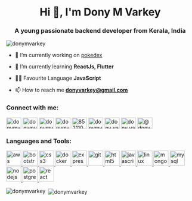 <h1 align="center">Hi 👋, I'm Dony M Varkey</h1>
<h3 align="center">A young passionate backend developer from Kerala, India</h3>

<p align="left"> <img src="https://komarev.com/ghpvc/?username=donymvarkey" alt="donymvarkey" /> </p>

- 🔭 I’m currently working on [pokedex](https://github.com/donymvarkey/pokedex-web)

- 🌱 I’m currently learning **ReactJs, Flutter**

- 👨‍💻 Favourite Language **JavaScript**

- 📫 How to reach me **donyvarkey@gmail.com**

<p align="left">
<h3 align="left">Connect with me:</h3>
<a href="https://codepen.io/donymvarkey" target="blank"><img align="center" src="https://cdn.jsdelivr.net/npm/simple-icons@3.0.1/icons/codepen.svg" alt="donymvarkey" height="30" width="40" /></a>
<a href="https://dev.to/donymvarkey" target="blank"><img align="center" src="https://cdn.jsdelivr.net/npm/simple-icons@3.0.1/icons/dev-dot-to.svg" alt="donymvarkey" height="30" width="40" /></a>
<a href="https://twitter.com/donymvarkey" target="blank"><img align="center" src="https://cdn.jsdelivr.net/npm/simple-icons@3.0.1/icons/twitter.svg" alt="donymvarkey" height="30" width="40" /></a>
<a href="https://linkedin.com/in/donymvarkey" target="blank"><img align="center" src="https://cdn.jsdelivr.net/npm/simple-icons@3.0.1/icons/linkedin.svg" alt="donymvarkey" height="30" width="40" /></a>
<a href="https://stackoverflow.com/users/8521108" target="blank"><img align="center" src="https://cdn.jsdelivr.net/npm/simple-icons@3.0.1/icons/stackoverflow.svg" alt="8521108" height="30" width="40" /></a>
<a href="https://codesandbox.com/donymvarkey" target="blank"><img align="center" src="https://cdn.jsdelivr.net/npm/simple-icons@3.0.1/icons/codesandbox.svg" alt="donymvarkey" height="30" width="40" /></a>
<a href="https://fb.com/dony_varkey" target="blank"><img align="center" src="https://cdn.jsdelivr.net/npm/simple-icons@3.0.1/icons/facebook.svg" alt="dony_varkey" height="30" width="40" /></a>
<a href="https://instagram.com/dony_varkey" target="blank"><img align="center" src="https://cdn.jsdelivr.net/npm/simple-icons@3.0.1/icons/instagram.svg" alt="dony_varkey" height="30" width="40" /></a>
<a href="https://medium.com/@donyvarkey" target="blank"><img align="center" src="https://cdn.jsdelivr.net/npm/simple-icons@3.0.1/icons/medium.svg" alt="@donyvarkey" height="30" width="40" /></a>
</p>

<h3 align="left">Languages and Tools:</h3>
<p align="left"> <a href="https://aws.amazon.com" target="_blank"> <img src="https://devicons.github.io/devicon/devicon.git/icons/amazonwebservices/amazonwebservices-original-wordmark.svg" alt="aws" width="40" height="40"/> </a> <a href="https://getbootstrap.com" target="_blank"> <img src="https://devicons.github.io/devicon/devicon.git/icons/bootstrap/bootstrap-plain.svg" alt="bootstrap" width="40" height="40"/> </a> <a href="https://www.w3schools.com/css/" target="_blank"> <img src="https://devicons.github.io/devicon/devicon.git/icons/css3/css3-original-wordmark.svg" alt="css3" width="40" height="40"/> </a>  <a href="https://www.docker.com/" target="_blank"> <img src="https://devicons.github.io/devicon/devicon.git/icons/docker/docker-original-wordmark.svg" alt="docker" width="40" height="40"/> </a> <a href="https://expressjs.com" target="_blank"> <img src="https://devicons.github.io/devicon/devicon.git/icons/express/express-original-wordmark.svg" alt="express" width="40" height="40"/> </a> <a href="https://git-scm.com/" target="_blank"> <img src="https://www.vectorlogo.zone/logos/git-scm/git-scm-icon.svg" alt="git" width="40" height="40"/> </a> <a href="https://www.w3.org/html/" target="_blank"> <img src="https://devicons.github.io/devicon/devicon.git/icons/html5/html5-original-wordmark.svg" alt="html5" width="40" height="40"/> </a> <a href="https://developer.mozilla.org/en-US/docs/Web/JavaScript" target="_blank"> <img src="https://devicons.github.io/devicon/devicon.git/icons/javascript/javascript-original.svg" alt="javascript" width="40" height="40"/> </a> <a href="https://www.linux.org/" target="_blank"> <img src="https://devicons.github.io/devicon/devicon.git/icons/linux/linux-original.svg" alt="linux" width="40" height="40"/> </a> <a href="https://www.mongodb.com/" target="_blank"> <img src="https://devicons.github.io/devicon/devicon.git/icons/mongodb/mongodb-original-wordmark.svg" alt="mongodb" width="40" height="40"/> </a> <a href="https://www.mysql.com/" target="_blank"> <img src="https://devicons.github.io/devicon/devicon.git/icons/mysql/mysql-original-wordmark.svg" alt="mysql" width="40" height="40"/> </a> <a href="https://nodejs.org" target="_blank"> <img src="https://devicons.github.io/devicon/devicon.git/icons/nodejs/nodejs-original-wordmark.svg" alt="nodejs" width="40" height="40"/> </a>  <a href="https://www.postgresql.org" target="_blank"> <img src="https://devicons.github.io/devicon/devicon.git/icons/postgresql/postgresql-original-wordmark.svg" alt="postgresql" width="40" height="40"/> </a>  <a href="https://reactjs.org/" target="_blank"> <img src="https://devicons.github.io/devicon/devicon.git/icons/react/react-original-wordmark.svg" alt="react" width="40" height="40"/> </a> 

<p><img align="left" src="https://github-readme-stats.vercel.app/api/top-langs/?username=donymvarkey&layout=compact" alt="donymvarkey" /></p>

<p>&nbsp;<img align="center" src="https://github-readme-stats.vercel.app/api?username=donymvarkey&show_icons=true" alt="donymvarkey" /></p>

